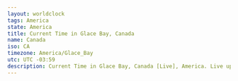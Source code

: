 ```yaml
---
layout: worldclock
tags: America
state: America
title: Current Time in Glace Bay, Canada
name: Canada
iso: CA
timezone: America/Glace_Bay
utc: UTC -03:59
description: Current Time in Glace Bay, Canada [Live], America. Live update now time in Glace Bay, timezone America/Glace_Bay, UTC -03:59, Country ISO code & Current Local Time.
---
```


